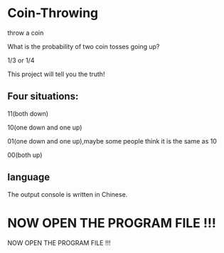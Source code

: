 # Coin-Throwing
throw a coin

What is the probability of two coin tosses going up?

1/3 or 1/4

This project will tell you the truth!


## Four situations:

11(both down)

10(one down and one up)

01(one down and one up),maybe some people think it is the same as 10

00(both up)


## language

The output console is written in Chinese.


# NOW OPEN THE PROGRAM FILE !!!
NOW OPEN THE PROGRAM FILE !!!
